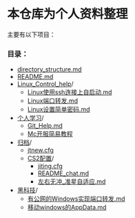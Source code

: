 # 本仓库为个人资料整理
主要有以下项目：
### 目录：
  - [directory_structure.md](Chat_Prompts/directory_structure.md)
  - [README.md](Chat_Prompts/README.md)
- [Linux_Control_help](Chat_Prompts/Linux_Control_help)/
  - [Linux使用ssh连接上自启动.md](Chat_Prompts/Linux_Control_help/Linux使用ssh连接上自启动.md)
  - [Linux端口转发.md](Chat_Prompts/Linux_Control_help/Linux端口转发.md)
  - [Linux设置简单密码.md](Chat_Prompts/Linux_Control_help/Linux设置简单密码.md)
- [个人学习](Chat_Prompts/个人学习)/
  - [Git_Help.md](Chat_Prompts/个人学习/Git_Help.md)
  - [Mc开服简易教程](Chat_Prompts/个人学习/Mc开服简易教程)
- [归档](Chat_Prompts/归档)/
  - [jtnew.cfg](Chat_Prompts/归档/jtnew.cfg)
  - [CS2配置](Chat_Prompts/归档/CS2配置)/
    - [jiting.cfg](Chat_Prompts/归档/CS2配置/jiting.cfg)
    - [README_chat.md](Chat_Prompts/归档/CS2配置/README_chat.md)
    - [左右无冲_准星自适应.md](Chat_Prompts/归档/CS2配置/左右无冲_准星自适应.md)
- [黑科技](Chat_Prompts/黑科技)/
  - [有公网的Windows实现端口转发.md](Chat_Prompts/黑科技/有公网的Windows实现端口转发.md)
  - [移动windows的AppData.md](Chat_Prompts/黑科技/移动windows的AppData.md)